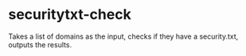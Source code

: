 # securitytxt-check
Takes a list of domains as the input, checks if they have a security.txt, outputs the results.
